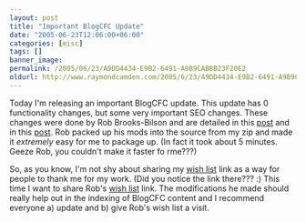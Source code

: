 ```yaml
---
layout: post
title: "Important BlogCFC Update"
date: "2005-06-23T12:06:00+06:00"
categories: [misc]
tags: []
banner_image: 
permalink: /2005/06/23/A9DD4434-E9B2-6491-A9B9CABBB23F20E2
oldurl: http://www.raymondcamden.com/2005/6/23/A9DD4434-E9B2-6491-A9B9CABBB23F20E2
---
```


Today I'm releasing an important BlogCFC update. This update has 0 functionality changes, but some very important SEO changes. These changes were done by Rob Brooks-Bilson and are detailed in this <a href="http://www.brooks-bilson.com/blogs/rob/index.cfm?mode=entry&entry=A630369F-CB6D-8AE0-3AC34C783E890BC2">post</a> and in this <a href="http://www.brooks-bilson.com/blogs/rob/index.cfm?mode=entry&entry=A9A8EC7C-FA15-4364-A2D5B7BC7F9C0377">post</a>. Rob packed up his mods into the source from my zip and made it <i>extremely</i> easy for me to package up. (In fact it took about 5 minutes. Geeze Rob, you couldn't make it faster fo rme???)

So, as you know, I'm not shy about sharing my <a href="http://www.amazon.com/o/registry/2TCL1D08EZEYE">wish list</a> link as a way for people to thank me for my work. (Did you notice the link there??? :) This time I want to share Rob's <a href="http://amazon.com/gp/registry/9DICOFLNQAOI">wish list</a> link. The modifications he made should really help out in the indexing of BlogCFC content and I recommend everyone a) update and b) give Rob's wish list a visit.